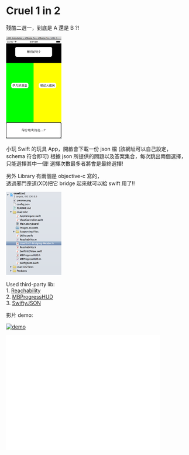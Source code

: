 
# Cruel 1 in 2 
殘酷二選一，到底是 A 還是 B ?!

<img width=30% height=30% src="preview.png" />

小玩 Swift 的玩具 App，開啟會下載一份 json 檔 (該網址可以自己設定，schema 符合即可)
根據 json 所提供的問題以及答案集合，每次跳出兩個選擇，只能選擇其中一個!
選擇次數最多者將會是最終選擇!

另外 Library 有兩個是 objective-c 寫的，  
透過邪門歪道(XD)把它 bridge 起來就可以給 swift 用了!!

<img width=30% height=30% src="bridge.png" />

Used third-party lib:  
    1. [Reachability](https://github.com/tonymillion/Reachability)  
    2. [MBProgressHUD](https://github.com/jdg/MBProgressHUD)  
    3. [SwiftyJSON](https://github.com/lingoer/SwiftyJSON)  


影片 demo: 

[![demo](http://img.youtube.com/vi/0LHTY6M2i44/0.jpg)](http://www.youtube.com/watch?v=0LHTY6M2i44)

<iframe width="420" height="315" src="//www.youtube.com/embed/0LHTY6M2i44?rel=0" frameborder="0" allowfullscreen></iframe>